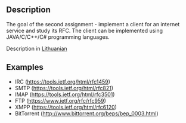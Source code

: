 ## Description
The goal of the second assignment - implement a client for an internet service and study its RFC.
The client can be implemented using JAVA/C/C++/C# programming languages.

Description in [Lithuanian](README.md)

## Examples
* IRC (https://tools.ietf.org/html/rfc1459)
* SMTP (https://tools.ietf.org/html/rfc821)
* IMAP (https://tools.ietf.org/html/rfc3501)
* FTP (https://www.ietf.org/rfc/rfc959)
* XMPP (https://tools.ietf.org/html/rfc6120)
* BitTorrent (http://www.bittorrent.org/beps/bep_0003.html)

